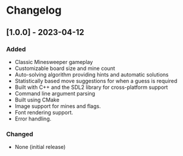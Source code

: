 # Changelog

## [1.0.0] - 2023-04-12

### Added

- Classic Minesweeper gameplay
- Customizable board size and mine count
- Auto-solving algorithm providing hints and automatic solutions
- Statistically based move suggestions for when a guess is required
- Built with C++ and the SDL2 library for cross-platform support
- Command line argument parsing
- Built using CMake
- Image support for mines and flags.
- Font rendering support.
- Error handling.

### Changed

- None (initial release)
